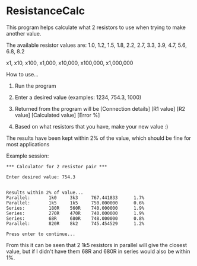 # ResistanceCalc
This program helps calculate what 2 resistors to use when trying to make another value.

The available resistor values are:
1.0, 1.2, 1.5, 1.8, 2.2, 2.7, 3.3, 3.9, 4.7, 5.6, 6.8, 8.2

x1, x10, x100, x1,000, x10,000, x100,000, x1,000,000

How to use...
1) Run the program

2) Enter a desired value 
(examples: 1234, 754.3, 1000)

3) Returned from the program will be
[Connection details]  [R1 value] [R2 value] [Calculated value] [Error %]

4) Based on what resistors that you have, make your new value :)


The results have been kept within 2% of the value, which should be fine for most applications

Example session:

    *** Calculator for 2 resistor pair ***

    Enter desired value: 754.3


    Results within 2% of value...
    Parallel:       1k0     3k3     767.441833      1.7%
    Parallel:       1k5     1k5     750.000000      0.6%
    Series:         180R    560R    740.000000      1.9%
    Series:         270R    470R    740.000000      1.9%
    Series:         68R     680R    748.000000      0.8%
    Parallel:       820R    8k2     745.454529      1.2%

    Press enter to continue...

From this it can be seen that 2 1k5 resistors in parallel will give the closest value, but if I didn't have them 68R and 680R in series would also be within 1%.
